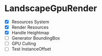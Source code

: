 # LandscapeGpuRender

- [x] Resources System
- [x] Render Resources
- [x] Handle Heightmap
- [ ] Generator BoundingBox
- [ ] GPU Culling
- [ ] Test InstanceOffset